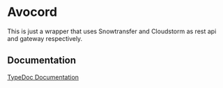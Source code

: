 # Avocord

This is just a wrapper that uses Snowtransfer and Cloudstorm as rest api and gateway respectively.



## Documentation
[TypeDoc Documentation](https://avocord.github.io/avocord/)